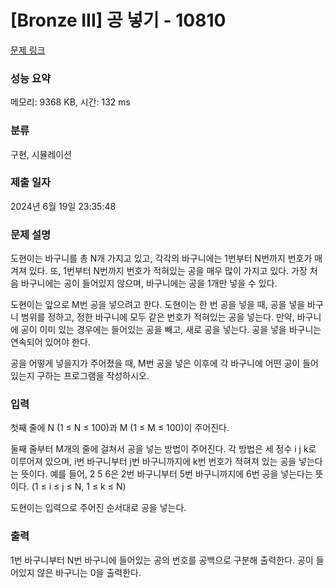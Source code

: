 # [Bronze III] 공 넣기 - 10810 

[문제 링크](https://www.acmicpc.net/problem/10810) 

### 성능 요약

메모리: 9368 KB, 시간: 132 ms

### 분류

구현, 시뮬레이션

### 제출 일자

2024년 6월 19일 23:35:48

### 문제 설명

<p>도현이는 바구니를 총 N개 가지고 있고, 각각의 바구니에는 1번부터 N번까지 번호가 매겨져 있다. 또, 1번부터 N번까지 번호가 적혀있는 공을 매우 많이 가지고 있다. 가장 처음 바구니에는 공이 들어있지 않으며, 바구니에는 공을 1개만 넣을 수 있다.</p>

<p>도현이는 앞으로 M번 공을 넣으려고 한다. 도현이는 한 번 공을 넣을 때, 공을 넣을 바구니 범위를 정하고, 정한 바구니에 모두 같은 번호가 적혀있는 공을 넣는다. 만약, 바구니에 공이 이미 있는 경우에는 들어있는 공을 빼고, 새로 공을 넣는다. 공을 넣을 바구니는 연속되어 있어야 한다.</p>

<p>공을 어떻게 넣을지가 주어졌을 때, M번 공을 넣은 이후에 각 바구니에 어떤 공이 들어 있는지 구하는 프로그램을 작성하시오.</p>

### 입력 

 <p>첫째 줄에 N (1 ≤ N ≤ 100)과 M (1 ≤ M ≤ 100)이 주어진다.</p>

<p>둘째 줄부터 M개의 줄에 걸쳐서 공을 넣는 방법이 주어진다. 각 방법은 세 정수 i j k로 이루어져 있으며, i번 바구니부터 j번 바구니까지에 k번 번호가 적혀져 있는 공을 넣는다는 뜻이다. 예를 들어, 2 5 6은 2번 바구니부터 5번 바구니까지에 6번 공을 넣는다는 뜻이다. (1 ≤ i ≤ j ≤ N, 1 ≤ k ≤ N)</p>

<p>도현이는 입력으로 주어진 순서대로 공을 넣는다.</p>

### 출력 

 <p>1번 바구니부터 N번 바구니에 들어있는 공의 번호를 공백으로 구분해 출력한다. 공이 들어있지 않은 바구니는 0을 출력한다.</p>

